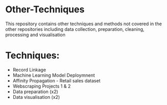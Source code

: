# Other-Techniques
This repository contains other techniques and methods not covered in the other repositories including data collection, preparation, cleaning, processing and visualisation

# Techniques:
* Record Linkage
* Machine Learning Model Deploymnent
* Affinity Propagation - Retail sales dataset
* Webscraping Projects 1 & 2
* Data preparation (x2)
* Data visualisation (x2)
